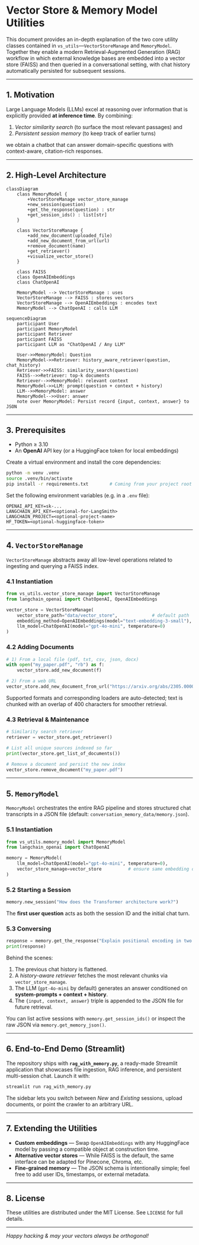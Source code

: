 # Vector Store & Memory Model Utilities

This document provides an in-depth explanation of the two core utility classes contained in `vs_utils`—`VectorStoreManage` and `MemoryModel`. Together they enable a modern Retrieval-Augmented Generation (RAG) workflow in which external knowledge bases are embedded into a vector store (FAISS) and then queried in a conversational setting, with chat history automatically persisted for subsequent sessions.

---

## 1. Motivation

Large Language Models (LLMs) excel at reasoning over information that is explicitly provided **at inference time**. By combining:

1. *Vector similarity search* (to surface the most relevant passages) and
2. *Persistent session memory* (to keep track of earlier turns)

we obtain a chatbot that can answer domain-specific questions with context-aware, citation-rich responses.

---

## 2. High-Level Architecture

```mermaid
classDiagram
    class MemoryModel {
        +VectorStoreManage vector_store_manage
        +new_session(question)
        +get_the_response(question) : str
        +get_session_ids() : list[str]
    }

    class VectorStoreManage {
        +add_new_document(uploaded_file)
        +add_new_document_from_url(url)
        +remove_document(name)
        +get_retriever()
        +visualize_vector_store()
    }

    class FAISS
    class OpenAIEmbeddings
    class ChatOpenAI

    MemoryModel --> VectorStoreManage : uses
    VectorStoreManage --> FAISS : stores vectors
    VectorStoreManage --> OpenAIEmbeddings : encodes text
    MemoryModel --> ChatOpenAI : calls LLM
```

```mermaid
sequenceDiagram
    participant User
    participant MemoryModel
    participant Retriever
    participant FAISS
    participant LLM as "ChatOpenAI / Any LLM"

    User->>MemoryModel: Question
    MemoryModel->>Retriever: history_aware_retriever(question, chat_history)
    Retriever->>FAISS: similarity_search(question)
    FAISS-->>Retriever: top-k documents
    Retriever-->>MemoryModel: relevant context
    MemoryModel->>LLM: prompt(question + context + history)
    LLM-->>MemoryModel: answer
    MemoryModel-->>User: answer
    note over MemoryModel: Persist record {input, context, answer} to JSON
```

---

## 3. Prerequisites

* Python ≥ 3.10
* An **OpenAI** API key (or a HuggingFace token for local embeddings)

Create a virtual environment and install the core dependencies:

```bash
python -m venv .venv
source .venv/bin/activate
pip install -r requirements.txt        # Coming from your project root
```

Set the following environment variables (e.g. in a `.env` file):

```dotenv
OPENAI_API_KEY=sk-...
LANGCHAIN_API_KEY=<optional-for-LangSmith>
LANGCHAIN_PROJECT=<optional-project-name>
HF_TOKEN=<optional-huggingface-token>
```

---

## 4. `VectorStoreManage`

`VectorStoreManage` abstracts away all low-level operations related to ingesting and querying a FAISS index.

### 4.1 Instantiation

```python
from vs_utils.vector_store_manage import VectorStoreManage
from langchain_openai import ChatOpenAI, OpenAIEmbeddings

vector_store = VectorStoreManage(
    vector_store_path="data/vector_store",             # default path
    embedding_method=OpenAIEmbeddings(model="text-embedding-3-small"),
    llm_model=ChatOpenAI(model="gpt-4o-mini", temperature=0)
)
```

### 4.2 Adding Documents

```python
# 1) From a local file (pdf, txt, csv, json, docx)
with open("my_paper.pdf", "rb") as f:
    vector_store.add_new_document(f)

# 2) From a web URL
vector_store.add_new_document_from_url("https://arxiv.org/abs/2305.00001")
```

Supported formats and corresponding loaders are auto-detected; text is chunked with an overlap of 400 characters for smoother retrieval.

### 4.3 Retrieval & Maintenance

```python
# Similarity search retriever
retriever = vector_store.get_retriever()

# List all unique sources indexed so far
print(vector_store.get_list_of_documents())

# Remove a document and persist the new index
vector_store.remove_document("my_paper.pdf")
```

---

## 5. `MemoryModel`

`MemoryModel` orchestrates the entire RAG pipeline and stores structured chat transcripts in a JSON file (default: `conversation_memory_data/memory.json`).

### 5.1 Instantiation

```python
from vs_utils.memory_model import MemoryModel
from langchain_openai import ChatOpenAI

memory = MemoryModel(
    llm_model=ChatOpenAI(model="gpt-4o-mini", temperature=0),
    vector_store_manage=vector_store          # ensure same embedding dim
)
```

### 5.2 Starting a Session

```python
memory.new_session("How does the Transformer architecture work?")
```

The **first user question** acts as both the session ID and the initial chat turn.

### 5.3 Conversing

```python
response = memory.get_the_response("Explain positional encoding in two sentences.")
print(response)
```

Behind the scenes:

1. The previous chat history is flattened.
2. A *history-aware retriever* fetches the most relevant chunks via `vector_store_manage`.
3. The LLM (`gpt-4o-mini` by default) generates an answer conditioned on **system-prompts + context + history**.
4. The `{input, context, answer}` triple is appended to the JSON file for future retrieval.

You can list active sessions with `memory.get_session_ids()` or inspect the raw JSON via `memory.get_memory_json()`.

---

## 6. End-to-End Demo (Streamlit)

The repository ships with **`rag_with_memory.py`**, a ready-made Streamlit application that showcases file ingestion, RAG inference, and persistent multi-session chat. Launch it with:

```bash
streamlit run rag_with_memory.py
```

The sidebar lets you switch between *New* and *Existing* sessions, upload documents, or point the crawler to an arbitrary URL.

---

## 7. Extending the Utilities

* **Custom embeddings** — Swap `OpenAIEmbeddings` with any HuggingFace model by passing a compatible object at construction time.
* **Alternative vector stores** — While FAISS is the default, the same interface can be adapted for Pinecone, Chroma, etc.
* **Fine-grained memory** — The JSON schema is intentionally simple; feel free to add user IDs, timestamps, or external metadata.

---

## 8. License

These utilities are distributed under the MIT License. See `LICENSE` for full details.

---

*Happy hacking & may your vectors always be orthogonal!*
